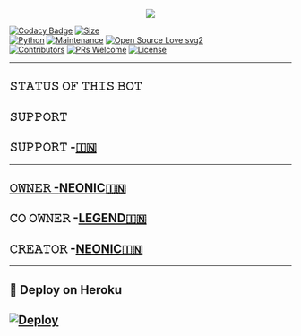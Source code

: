 <p align="center">
  <img src="https://telegra.ph/file/47936310360746ffdc2fe.jpg">
</p>


[![Codacy Badge](https://api.codacy.com/project/badge/Grade/f7c51539e67b483bb8d7749acca51d3a)]()
[![Size](https://img.shields.io/github/repo-size/dangerousjatt/SpamBot-2.0?style=flat-square&color=green)]()   
[![Python](https://img.shields.io/badge/Python-v3.9-blue)]()
[![Maintenance](https://img.shields.io/badge/Maintained%3F-yes-green.svg)]()
[![Open Source Love svg2](https://badges.frapsoft.com/os/v2/open-source.svg?v=103)]()   
[![Contributors](https://img.shields.io/github/contributors/dangerousjatt/SpamBot-2.0?style=flat-square&color=green)]()
[![PRs Welcome](https://img.shields.io/badge/PRs-welcome-brightgreen.svg?style=flat-square)]()
[![License](https://img.shields.io/badge/License-AGPL-blue)]()

----

## 𝚂𝚃𝙰𝚃𝚄𝚂 𝙾𝙵 𝚃𝙷𝙸𝚂 𝙱𝙾𝚃 
<p align="left"><a </

-------------------------------------------------

## 𝚂𝚄𝙿𝙿𝙾𝚁𝚃 
## 𝚂𝚄𝙿𝙿𝙾𝚁𝚃 -[🇮🇳](https://t.me/we_are_legendss)                         
<a href="https://t.me/we_are_legendss">

-------------------------------------------------
## 𝙾𝚆𝙽𝙴𝚁 -[NEONIC🇮🇳](https://t.me/unreal_hun_bro)
## 𝙲𝙾 𝙾𝚆𝙽𝙴𝚁 -[LEGEND🇮🇳](https://t.me/LEGEND_EXPRESS)
## 𝙲𝚁𝙴𝙰𝚃𝙾𝚁 -[NEONIC🇮🇳](https://t.me/unreal_hun_bro)
-------------------------------------------------

## 🚀 Deploy on Heroku 
[![Deploy](https://www.herokucdn.com/deploy/button.svg)](https://heroku.com/deploy?template=https://github.com/DEADLY-FIGHTERS/DEADLY-SPAM-BOT-2.0)
------------------------------------------------

